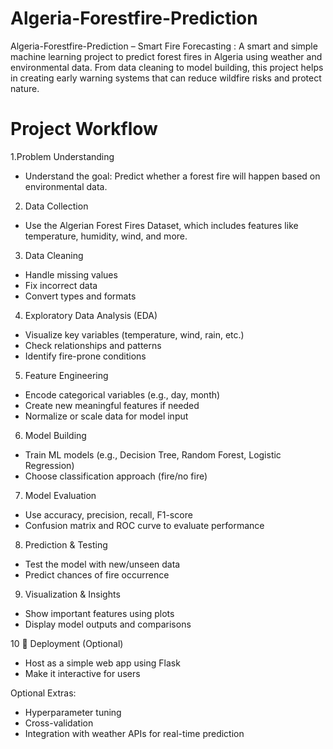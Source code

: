 # Algeria-Forestfire-Prediction
 Algeria-Forestfire-Prediction – Smart Fire Forecasting : 
A smart and simple machine learning project to predict forest fires in Algeria using weather and environmental data. From data cleaning to model building, this project helps in creating early warning systems that can reduce wildfire risks and protect nature.

# Project Workflow
1.Problem Understanding
- Understand the goal: Predict whether a forest fire will happen based on environmental data.

2. Data Collection
- Use the Algerian Forest Fires Dataset, which includes features like temperature, humidity, wind, and more.

3. Data Cleaning
- Handle missing values
- Fix incorrect data
- Convert types and formats

4. Exploratory Data Analysis (EDA)
- Visualize key variables (temperature, wind, rain, etc.)
- Check relationships and patterns
- Identify fire-prone conditions

5. Feature Engineering
-  Encode categorical variables (e.g., day, month)
-  Create new meaningful features if needed
-  Normalize or scale data for model input

6. Model Building
- Train ML models (e.g., Decision Tree, Random Forest, Logistic Regression)
- Choose classification approach (fire/no fire)

7. Model Evaluation
- Use accuracy, precision, recall, F1-score
- Confusion matrix and ROC curve to evaluate performance

8. Prediction & Testing
- Test the model with new/unseen data
- Predict chances of fire occurrence

9. Visualization & Insights
- Show important features using plots
- Display model outputs and comparisons

10 📁 Deployment (Optional)
- Host as a simple web app using Flask
- Make it interactive for users


 Optional Extras:
 - Hyperparameter tuning
 - Cross-validation
 - Integration with weather APIs for real-time prediction


 

  
